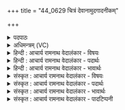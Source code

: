 +++
title = "44_0629 चित्रं देवानामुदगादनीकम्"

+++
<details><summary>पदपाठः</summary>

चि꣣त्र꣢म्। दे꣣वा꣡ना꣢म्। उत्। अ꣣गात्। अनी꣢कम्। चक्षुः। मित्र꣢स्य। मि। त्रस्य। वरु꣢णस्य। अग्नेः। आ। अ꣣प्राः। द्या꣡वा꣢꣯। पृ꣣थिवी꣡इति꣢। अ꣣न्त꣡रि꣢क्षम्। सू꣡र्यः꣢꣯। आ꣣त्मा꣢। ज꣡ग꣢꣯तः। त꣣स्थु꣡षः꣢। च꣣। ६२९।
</details>

<details><summary>अधिमन्त्रम् (VC)</summary>

- सूर्यः
- कुत्स आङ्गिरसः
- त्रिष्टुप्
- धैवतः
- आरण्यं काण्डम्
</details>

<details><summary>हिन्दी : आचार्य रामनाथ वेदालंकार - विषयः</summary>

अगले मन्त्र में सूर्योदय के समान परमात्मा के उदय का वर्णन है।
</details>

<details><summary>हिन्दी : आचार्य रामनाथ वेदालंकार - पदार्थः</summary>

पदार्थान्वय -  प्रथम—सूर्य के पक्ष में। (देवानाम्) प्रकाशक सूर्य-किरणों की (चित्रम्) अद्भुत अथवा रंगबिरंगी (अनीकम्) सेना (उद् अगात्) उदय को प्राप्त हुई है, जो (मित्रस्य) शरीर में प्राण की तथा बाहर दिन की, (वरुणस्य) शरीर में अपान की तथा बाहर रात्रि की और (अग्नेः) शरीर में वाणी की तथा बाहर पार्थिव अग्नि की (चक्षुः) प्रकाशक है। (सूर्यः) सूर्य ने (द्यावापृथिवी) द्युलोक और भूमिलोक को तथा (अन्तरिक्षम्) मध्यवर्ती अन्तरिक्षलोक को (आ अप्राः) प्रकाश से परिपूर्ण कर दिया है। वह सूर्य (जगतः) जंगम मनुष्य, पशु, पक्षी आदि का तथा (तस्थुषः) स्थावर वृक्ष, पर्वत आदि का (आत्मा) जीवनाधार है ॥ द्वितीय—परमात्मा के पक्ष में। (देवानाम्) सत्य, अहिंसा आदि दिव्यगुणों की (चित्रम्) चाहने योग्य (अनीकम्) सेना (उद् अगात्) मेरे हृदय में उदित हुई है, जो (मित्रस्य) मैत्री के गुण की, (वरुणस्य) पापनिवारण के गुण की और (अग्नेः) अध्यात्म-ज्योति की (चक्षुः) प्रकाशक है। हे परमात्मसूर्य ! आपने (द्यावापृथिवी) आनन्दमयकोश तथा अन्नमयकोश को और (अन्तरिक्षम्) मध्य के प्राणमय, मनोमय एवं विज्ञानमय कोश को (आ अप्राः) अपने तेज से भर दिया है, अथवा (द्यावापृथिवी) द्युलोक और भूलोक को, तथा (अन्तरिक्षम्) अन्तरिक्षलोक को (आ अप्राः) अपनी कीर्ति से भर दिया है। (सूर्यः) वह सूर्यवत् प्रकाशक आप (जगतः) जंगम के और (तस्थुषः) स्थावर के (आत्मा) अन्तर्यामी हो ॥३॥ इस मन्त्र में श्लेष और स्वभावोक्ति अलङ्कार है ॥३॥
</details>

<details><summary>हिन्दी : आचार्य रामनाथ वेदालंकार - भावार्थः</summary>

भावार्थ -  जैसे सूर्य किरणों को बखेर कर स्थावर-जंगम का उपकार करता है, वैसे ही परमेश्वर हृदय में दिव्यगुणों को विकीर्ण कर मनुष्यों का हित सिद्ध करता है ॥३॥
</details>

<details><summary>संस्कृत : आचार्य रामनाथ वेदालंकार - विषयः</summary>

अथ सूर्योदयमिव परमात्मोदयं वर्णयति।
</details>

<details><summary>संस्कृत : आचार्य रामनाथ वेदालंकार - पदार्थः</summary>

पदार्थान्वय -  प्रथमः—सूर्यपक्षे। (देवानाम्) प्रकाशकानां सूर्यरश्मीनां (चित्रम्) अद्भुतम् चित्रवर्णं वा (अनीकम्) सैन्यम् (उद् अगात्) उद्गतम् अस्ति, यत् (मित्रस्य) शरीरे प्राणस्य बहिश्च अह्नः, (वरुणस्य) शरीरे अपानस्य बहिश्च रात्रेः। प्राणो वै मित्रोऽपानो वरुणः। श० ८।४।२।६। अहर्वे मित्रो रात्रिर्वरुणः। ऐ० ब्रा० ४।१०। किञ्च (अग्नेः) शरीरे वाचः बहिश्च पार्थिवाग्नेः। वागेवाग्निः। श० ३।२।२।१३। (चक्षुः) प्रकाशकं विद्यते। चक्षुः ख्यातेर्वा चष्टेर्वा। निरु० ४।३। दर्शनार्थात् चक्षिङ् धातोः ‘चक्षेः शिच्च। उ० २।११९’ इति उसिः प्रत्ययः। (सूर्यः) आदित्यः (द्यावापृथिवी) द्युलोकभूलोकौ। द्यौश्च पृथिवी च इति देवताद्वन्द्वे ‘दिवो द्यावा। अ० ६।३।२९’ इति दिवो द्यावादेशः। (अन्तरिक्षम्) अन्तरिक्षलोकं च (आ अप्राः) प्रकाशेन पूरितवानस्ति। स सूर्यः (जगतः) जङ्गमस्य मनुष्यपशुपक्ष्यादिकस्य (तस्थुषः) स्थावरस्य वृक्षपर्वतादेश्च (आत्मा) जीवनाधारः अस्ति ॥ अथ द्वितीयः—परमात्मपक्षे। (देवानाम्) सत्याहिंसादीनां दिव्यगुणानाम् (चित्रम्) स्पृहणीयम् (अनीकम्) सैन्यम् (उद् अगात्) मदीये हृदये उदितम् अस्ति, यत् (मित्रस्य) मैत्रीगुणस्य, (वरुणस्य) पापनिवारणगुणस्य, (अग्नेः) अध्यात्मज्योतिषश्च (चक्षुः) प्रकाशकं वर्तते। हे परमात्मसूर्य ! त्वम्, (द्यावापृथिवी) दिवम् आनन्दमयकोशं, पृथिवीम् अन्नमयकोशम्, (अन्तरिक्षम्) मध्यस्थं प्राणमयं मनोमयं विज्ञानमयं च कोशम् (आ अप्राः) स्वतेजसा पूरितवानसि, यद्वा (द्यावापृथिवी) दिवं भूमिं च (अन्तरिक्षम्) मध्यलोकं च (आप्राः) स्वयशसा पूरितवानसि। (सूर्यः) तादृशः सूर्यवत् प्रकाशमानः प्रकाशकश्च त्वम् (जगतः) जङ्गमस्य (तस्थुषः च) स्थावरस्य च (आत्मा) अन्तर्यामी असि ॥३॥२ यास्कमुनिरिमं मन्त्रमेवं व्याचष्टे—चायनीयं देवानामुदगादनीकं ख्यानं मित्रस्य वरुणस्याग्नेश्च, अपूपुरद् द्यावापृथिवी चान्तरिक्षं च महत्त्वेन, सूर्य आत्मा जङ्गमस्य स्थावरस्य च। निरु० १२।१६ ॥ अत्र श्लेषालङ्कारः स्वभावोक्तिश्च ॥३॥
</details>

<details><summary>संस्कृत : आचार्य रामनाथ वेदालंकार - भावार्थः</summary>

भावार्थ -  यथा सूर्यः किरणान् विकीर्य स्थावरजङ्गमानुपकरोति तथा परमेश्वरो हृदये दिव्यगुणान् विकीर्य जनानां हितं साधयति ॥३॥
</details>

<details><summary>संस्कृत : आचार्य रामनाथ वेदालंकार - पादटिप्पनी</summary>

टिप्पनी -   १. ऋ० १।११५।१, य० ७।४२ अन्ते ‘स्वाहा’ इत्यधिकम्, य० १३।४६ ऋषिः विरूपः। अथ० १३।२।३५ ऋषिः ब्रह्मा, देवता रोहित आदित्यः, ‘आप्रा’ इत्यत्र ‘आप्राद्’ इति पाठः। अथ० २०।१०७।१४ अत्रापि ‘आप्राद्’ इत्येव पाठः, ऋषि-देवते सामवत्। २. दयानन्दर्षिरपि मन्त्रमेतम् ऋग्भाष्ये यजुर्भाष्ये च परमेश्वरविषय एव व्याख्यातवान्।
</details>